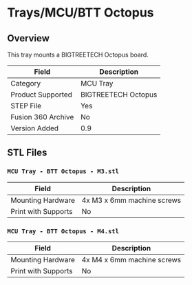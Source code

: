 # Trays/MCU/BTT Octopus

## Overview

This tray mounts a BIGTREETECH Octopus board.

| Field                 | Description               |
|-----------------------|---------------------------|
| Category              | MCU Tray                  |
| Product Supported     | BIGTREETECH Octopus       |
| STEP File             | Yes                       |
| Fusion 360 Archive    | No                        |
| Version Added         | 0.9                       |

## STL Files

### `MCU Tray - BTT Octopus - M3.stl`

| Field                 | Description                   |
|-----------------------|-------------------------------|
| Mounting Hardware     | 4x M3 x 6mm machine screws    |
| Print with Supports   | No                            |

### `MCU Tray - BTT Octopus - M4.stl`

| Field                 | Description                   |
|-----------------------|-------------------------------|
| Mounting Hardware     | 4x M4 x 6mm machine screws    |
| Print with Supports   | No                            |
